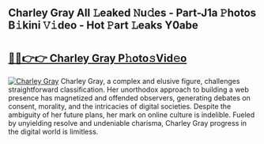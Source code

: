 ## Charley Gray All 𝙻eaked 𝙽u𝚍es - Part-J1a 𝙿hotos B𝚒kini 𝚅𝚒deo - Hot 𝙿art 𝙻eaks Y0abe

# <h2><a href="http://ld0vhjj.urlbe.top/?page=Charley+Gray">🔗🔗👉👉 Charley Gray P𝚑oto𝚜Vid𝚎o</a></h2>

[![Charley Gray](https://i.imgur.com/eBuTRDB.gif)](http://ld0vhjj.urlbe.top/?page=Charley+Gray)
Charley Gray, a complex and elusive figure, challenges straightforward classification. Her unorthodox approach to building a web presence has magnetized and offended observers, generating debates on consent, morality, and the intricacies of digital societies. Despite the ambiguity of her future plans, her mark on online culture is indelible. Fueled by unyielding resolve and undeniable charisma, Charley Gray progress in the digital world is limitless.

